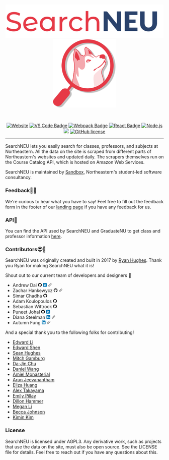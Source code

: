 <br/>
<p align="center">
  <a href="https://searchneu.com/">
    <img alt="logo" src="./public/search-logo-red.png" width="700"/>
  </a>
  <img alt="husky" src="./public/husky-red.png" width="200"/>
</p>
<br/>
<p align="center">
  <a href="https://searchneu.com"><img src="https://img.shields.io/website/https/searchneu.com.svg" alt="Website"></a> <a href="https://code.visualstudio.com/"><img src="https://badges.aleen42.com/src/visual_studio.svg" alt="VS Code Badge"></a> <a href="https://webpack.js.org/"><img src="https://cdn.rawgit.com/aleen42/badges/master/src/webpack.svg" alt="Webpack Badge"></a> <a href="https://reactjs.org/"><img src="https://cdn.rawgit.com/aleen42/badges/master/src/react.svg" alt="React Badge"></a>  <a href="https://nodejs.org/en/"><img src="https://cdn.rawgit.com/aleen42/badges/master/src/node.svg" alt="Node.js"></a> <a href="https://www.docker.com/"><img src="https://badges.aleen42.com/src/docker.svg"></a> <a href="https://github.com/sandboxnu/searchneu/blob/master/LICENSE"><img src="https://img.shields.io/badge/license-AGPLv3-blue.svg" alt="GitHub license"></a>
</p>

---

SearchNEU lets you easily search for classes, professors, and subjects at Northeastern. All the data on the site is scraped from different parts of Northeastern's websites and updated daily. The scrapers themselves run on the Course Catalog API, which is hosted on Amazon Web Services.

SearchNEU is maintained by [Sandbox](https://www.sandboxnu.com/), Northeastern's student-led software consultancy.

### Feedback📝🤔

We're curious to hear what you have to say! Feel free to fill out the feedback form in the footer of our [landing page]("https://searchneu.com/NEU") if you have any feedback for us.

### API🔌

You can find the API used by SearchNEU and GraduateNU to get class and professor information [here](https://github.com/sandboxnu/course-catalog-api).

### Contributors😍🎉

SearchNEU was originally created and built in 2017 by [Ryan Hughes](https://github.com/ryanhugh). Thank you Ryan for making SearchNEU what it is!

Shout out to our current team of developers and designers 💖

- Andrew Dai <a href="https://github.com/andrewydai"><img src="./public/images/github.png" alt="Github" width="12px"></a> <a href="https://www.linkedin.com/in/andrewydai/"><img src="./public/images/linkedin.png" alt="LinkedIn" width="12px"></a> <a href="https://andrewdai.com/"><img src="./public/images/link.png" alt="Website" width="12px"></a>
- Zachar Hankewycz <a href="https://github.com/hankewyczz"><img src="./public/images/github.png" alt="Github" width="12px"></a> <a href="https://zacharhankewycz.com/"><img src="./public/images/link.png" alt="Website" width="12px"></a>
- Simar Chadha <a href="https://github.com/SimChadha"><img src="./public/images/github.png" alt="Github" width="12px"></a>
- Adam Koulopoulos <a href="https://github.com/koulopoulos"><img src="./public/images/github.png" alt="Github" width="12px"></a>
- Sebastian Wittrock <a href="https://github.com/sebwittr"><img src="./public/images/github.png" alt="Github" width="12px"></a>
- Puneet Johal <a href="https://github.com/puneetjohal"><img src="./public/images/github.png" alt="Github" width="12px"></a> <a href="https://www.linkedin.com/in/puneetjohal/"><img src="./public/images/linkedin.png" alt="LinkedIn" width="12px"></a>
- Diana Steelman <a href="https://www.linkedin.com/in/dianasteelman/"><img src="./public/images/linkedin.png" alt="LinkedIn" width="12px"></a> <a href="https://www.dianasteelman.com/"><img src="./public/images/link.png" alt="Website" width="12px"></a>
- Autumn Fung <a href="https://www.linkedin.com/in/autumnfung/"><img src="./public/images/linkedin.png" alt="LinkedIn" width="12px"></a> <a href="https://autumnfung1.wixsite.com/fungsphotos"><img src="./public/images/link.png" alt="Website" width="12px"></a>

And a special thank you to the following folks for contributing!

- [Edward Li](https://github.com/NEUDitao)
- [Edward Shen](https://github.com/edward-shen)
- [Sean Hughes](https://github.com/seanhugh)
- [Mitch Gamburg](https://github.com/gamburgm)
- [Da-Jin Chu](https://github.com/dajinchu)
- [Daniel Wang](https://github.com/zefwang)
- [Amiel Monasterial](https://github.com/amielmon)
- [Arun Jeevanantham](https://github.com/ArunJ98)
- [Eliza Huang](https://github.com/lizzij)
- [Alex Takayama](https://github.com/bugsalexander)
- [Emily Pillay](https://github.com/epillay)
- [Dillon Hammer](https://github.com/dillonhammer)
- [Megan Li](https://github.com/megandouli)
- [Becca Johnson](https://github.com/beccajohnson17)
- [Kimin Kim](https://github.com/kiminkim724)

### License

SearchNEU is licensed under AGPL3. Any derivative work, such as projects that use the data on the site, must also be open source. See the LICENSE file for details. Feel free to reach out if you have any questions about this.
